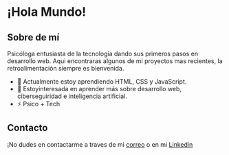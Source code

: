 # ¡Hola Mundo!
## Sobre de mí
Psicóloga entusiasta de la tecnología dando sus primeros pasos en desarrollo web. Aqui encontraras algunos de mi proyectos mas recientes, la retroalimentación siempre es bienvenida.
- 🌱 Actualmente estoy aprendiendo HTML, CSS y JavaScript.
- 👀 Estoyinteresada en aprender más sobre desarrollo web, ciberseguiridad e inteligencia artificial.
- ⚡ Psico + Tech

## Contacto
¡No dudes en contactarme a traves de mi [correo](maraleromjim@gmail.com) o en mi [Linkedin](https://www.linkedin.com/in/alejandraromji/)
<!---
AleRomjim/AleRomjim is a ✨ special ✨ repository because its `README.md` (this file) appears on your GitHub profile.
You can click the Preview link to take a look at your changes.
--->
